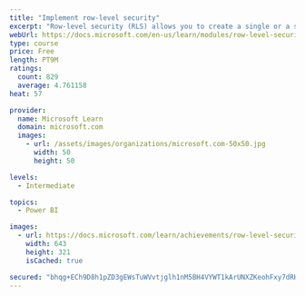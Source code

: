 ```yaml
---
title: "Implement row-level security"
excerpt: "Row-level security (RLS) allows you to create a single or a set of reports that targets data for a specific user. In this module, you will learn how to implement RLS by using either a static or dynamic method and how Microsoft Power BI simplifies testing RLS in Power BI Desktop and Power BI service."
webUrl: https://docs.microsoft.com/en-us/learn/modules/row-level-security-power-bi/
type: course
price: Free
length: PT9M
ratings:
  count: 829
  average: 4.761158
heat: 57

provider:
  name: Microsoft Learn
  domain: microsoft.com
  images:
    - url: /assets/images/organizations/microsoft.com-50x50.jpg
      width: 50
      height: 50

levels:
  - Intermediate

topics:
  - Power BI

images:
  - url: https://docs.microsoft.com/learn/achievements/row-level-security-power-bi-social.png
    width: 643
    height: 321
    isCached: true

secured: "bhqg+ECh9D8h1pZD3gEWsTuWVvtjglh1nM5BH4VYWT1kArUNXZKeohFxy7dRHKOw5yO5zj9TpAC27GZA05tPJQKWfuh1hILKXyKUjCB7y57TipOZD65dzTOomn8XZRJvm2kMjb7bbLJbI703gTxB3L3nj7EAigzrJP5uQVvvVvJcWQ3K04hhKkJYbRbf3H0imZNGEiv/Y1WKiBmHslOExj6z5iEeQ/Lcv6ayjlBmznigAVorZvcZEW7HlHQGSeHEMX0wMmWA5s2PPsNIDBVAnabfjqZPuRLHXYd9UySXj4aD1dzZSXKWQzvXeJTu+AAWnYS4te0FmgxuJDf88UpA3LqNi4FtI5+DfgI2T0MqxFoaQlk+fD6E6LygzK6CKEQaDBPFp3JYRXnF1tlHtiOf7tLgggqJRiIly2Ecz0gH7Hs=;Y3C9YP/7vyTrVdqeHa0r7A=="
---
```


